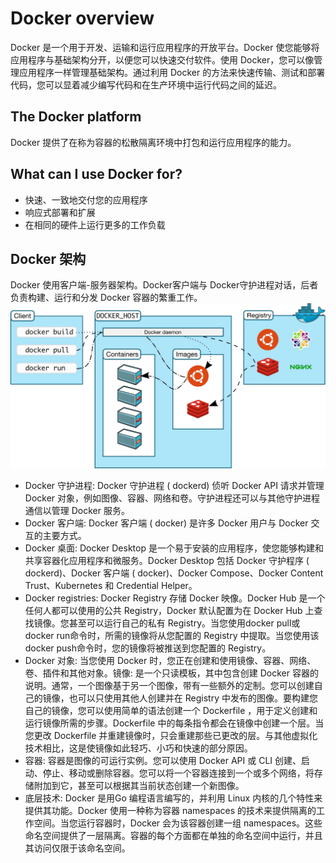 # Docker overview
Docker 是一个用于开发、运输和运行应用程序的开放平台。Docker 使您能够将应用程序与基础架构分开，以便您可以快速交付软件。使用 Docker，您可以像管理应用程序一样管理基础架构。通过利用 Docker 的方法来快速传输、测试和部署代码，您可以显着减少编写代码和在生产环境中运行代码之间的延迟。
## The Docker platform
Docker 提供了在称为容器的松散隔离环境中打包和运行应用程序的能力。
## What can I use Docker for?
* 快速、一致地交付您的应用程序
* 响应式部署和扩展
* 在相同的硬件上运行更多的工作负载
## Docker 架构
Docker 使用客户端-服务器架构。Docker客户端与 Docker守护进程对话，后者负责构建、运行和分发 Docker 容器的繁重工作。
![构架图](../../images/architecture.svg)
* Docker 守护进程: Docker 守护进程 ( dockerd) 侦听 Docker API 请求并管理 Docker 对象，例如图像、容器、网络和卷。守护进程还可以与其他守护进程通信以管理 Docker 服务。
* Docker 客户端: Docker 客户端 ( docker) 是许多 Docker 用户与 Docker 交互的主要方式。
* Docker 桌面: Docker Desktop 是一个易于安装的应用程序，使您能够构建和共享容器化应用程序和微服务。Docker Desktop 包括 Docker 守护程序 ( dockerd)、Docker 客户端 ( docker)、Docker Compose、Docker Content Trust、Kubernetes 和 Credential Helper。
* Docker registries: Docker Registry 存储 Docker 映像。Docker Hub 是一个任何人都可以使用的公共 Registry，Docker 默认配置为在 Docker Hub 上查找镜像。您甚至可以运行自己的私有 Registry。当您使用docker pull或docker run命令时，所需的镜像将从您配置的 Registry 中提取。当您使用该docker push命令时，您的镜像将被推送到您配置的 Registry。
* Docker 对象: 当您使用 Docker 时，您正在创建和使用镜像、容器、网络、卷、插件和其他对象。镜像: 是一个只读模板，其中包含创建 Docker 容器的说明。通常，一个图像基于另一个图像，带有一些额外的定制。您可以创建自己的镜像，也可以只使用其他人创建并在 Registry 中发布的图像。要构建您自己的镜像，您可以使用简单的语法创建一个 Dockerfile ，用于定义创建和运行镜像所需的步骤。Dockerfile 中的每条指令都会在镜像中创建一个层。当您更改 Dockerfile 并重建镜像时，只会重建那些已更改的层。与其他虚拟化技术相比，这是使镜像如此轻巧、小巧和快速的部分原因。
* 容器: 容器是图像的可运行实例。您可以使用 Docker API 或 CLI 创建、启动、停止、移动或删除容器。您可以将一个容器连接到一个或多个网络，将存储附加到它，甚至可以根据其当前状态创建一个新图像。
* 底层技术: Docker 是用Go 编程语言编写的，并利用 Linux 内核的几个特性来提供其功能。Docker 使用一种称为容器 namespaces 的技术来提供隔离的工作空间。当您运行容器时，Docker 会为该容器创建一组 namespaces。这些命名空间提供了一层隔离。容器的每个方面都在单独的命名空间中运行，并且其访问仅限于该命名空间。
